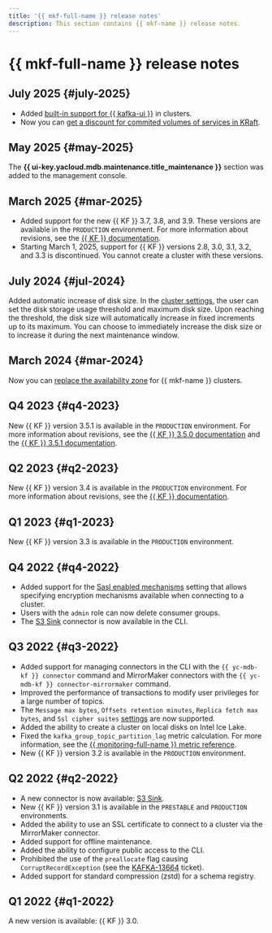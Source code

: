 ```yaml
---
title: '{{ mkf-full-name }} release notes'
description: This section contains {{ mkf-name }} release notes.
---
```


# {{ mkf-full-name }} release notes


## July 2025 {#july-2025}

* Added [built-in support for {{ kafka-ui }}](concepts/kafka-ui.md) in clusters.
* Now you can [get a discount for commited volumes of services in KRaft](pricing.md#prices-kraft).


## May 2025 {#may-2025}

The **{{ ui-key.yacloud.mdb.maintenance.title_maintenance }}** section was added to the management console.

## March 2025 {#mar-2025}

* Added support for the new {{ KF }} 3.7, 3.8, and 3.9. These versions are available in the `PRODUCTION` environment. For more information about revisions, see the [{{ KF }} documentation](https://kafka.apache.org/documentation.html).
* Starting March 1, 2025, support for {{ KF }} versions 2.8, 3.0, 3.1, 3.2, and 3.3 is discontinued. You cannot create a cluster with these versions.

## July 2024 {#jul-2024}

Added automatic increase of disk size. In the [cluster settings](./operations/cluster-update.md), the user can set the disk storage usage threshold and maximum disk size. Upon reaching the threshold, the disk size will automatically increase in fixed increments up to its maximum. You can choose to immediately increase the disk size or to increase it during the next maintenance window.

## March 2024 {#mar-2024}

Now you can [replace the availability zone](./operations/host-migration.md) for {{ mkf-name }} clusters.

## Q4 2023 {#q4-2023}

New {{ KF }} version 3.5.1 is available in the `PRODUCTION` environment. For more information about revisions, see the [{{ KF }} 3.5.0 documentation](https://archive.apache.org/dist/kafka/3.5.0/RELEASE_NOTES.html) and the [{{ KF }} 3.5.1 documentation](https://archive.apache.org/dist/kafka/3.5.1/RELEASE_NOTES.html).

## Q2 2023 {#q2-2023}

New {{ KF }} version 3.4 is available in the `PRODUCTION` environment. For more information about revisions, see the [{{ KF }} documentation](https://archive.apache.org/dist/kafka/3.4.0/RELEASE_NOTES.html).

## Q1 2023 {#q1-2023}

New {{ KF }} version 3.3 is available in the `PRODUCTION` environment.

## Q4 2022 {#q4-2022}

* Added support for the [Sasl enabled mechanisms](concepts/settings-list.md#settings-sasl-enabled-mechanisms) setting that allows specifying encryption mechanisms available when connecting to a cluster.
* Users with the `admin` role can now delete consumer groups.
* The [S3 Sink](concepts/connectors.md#s3-sink) connector is now available in the CLI.

## Q3 2022 {#q3-2022}

* Added support for managing connectors in the CLI with the `{{ yc-mdb-kf }} connector` command and MirrorMaker connectors with the `{{ yc-mdb-kf }} connector-mirrormaker` command.
* Improved the performance of transactions to modify user privileges for a large number of topics.
* The `Message max bytes`, `Offsets retention minutes`, `Replica fetch max bytes`, and `Ssl cipher suites` [settings](concepts/settings-list.md#cluster-settings) are now supported.
* Added the ability to create a cluster on local disks on Intel Ice Lake.
* Fixed the `kafka_group_topic_partition_lag` metric calculation. For more information, see the [{{ monitoring-full-name }} metric reference](metrics.md).
* New {{ KF }} version 3.2 is available in the `PRODUCTION` environment.

## Q2 2022 {#q2-2022}

* A new connector is now available: [S3 Sink](concepts/connectors.md#s3-sink).
* New {{ KF }} version 3.1 is available in the `PRESTABLE` and `PRODUCTION` environments.
* Added the ability to use an SSL certificate to connect to a cluster via the MirrorMaker connector.
* Added support for offline maintenance.
* Added the ability to configure public access to the CLI.
* Prohibited the use of the `preallocate` flag causing `CorruptRecordException` (see the [KAFKA-13664](https://issues.apache.org/jira/browse/KAFKA-13664) ticket).
* Added support for standard compression (zstd) for a schema registry.

## Q1 2022 {#q1-2022}

A new version is available: {{ KF }} 3.0.
